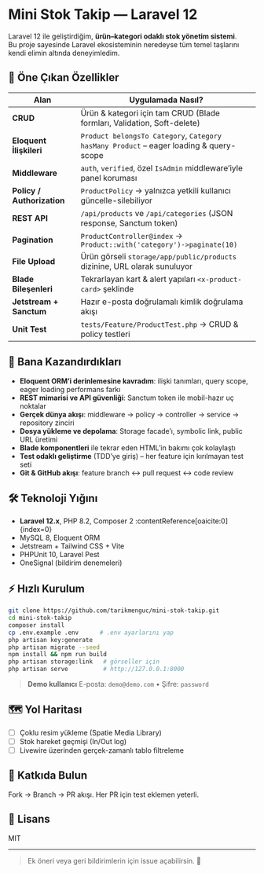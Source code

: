 


# Mini Stok Takip — Laravel 12

Laravel 12 ile geliştirdiğim, **ürün–kategori odaklı stok yönetim sistemi**.  
Bu proje sayesinde Laravel ekosisteminin neredeyse tüm temel taşlarını kendi elimin altında deneyimledim.

## 🚀 Öne Çıkan Özellikler
| Alan | Uygulamada Nasıl? |
|------|-------------------|
| **CRUD** | Ürün & kategori için tam CRUD (Blade formları, Validation, Soft-delete) |
| **Eloquent İlişkileri** | `Product belongsTo Category`, `Category hasMany Product` – eager loading & query-scope |
| **Middleware** | `auth`, `verified`, özel `IsAdmin` middleware’iyle panel koruması |
| **Policy / Authorization** | `ProductPolicy` → yalnızca yetkili kullanıcı güncelle-silebiliyor |
| **REST API** | `/api/products` ve `/api/categories` (JSON response, Sanctum token) | (api eklenecek)
| **Pagination** | `ProductController@index` → `Product::with('category')->paginate(10)` |
| **File Upload** | Ürün görseli `storage/app/public/products` dizinine, URL olarak sunuluyor |
| **Blade Bileşenleri** | Tekrarlayan kart & alert yapıları `<x-product-card>` şeklinde |
| **Jetstream + Sanctum** | Hazır e-posta doğrulamalı kimlik doğrulama akışı |
| **Unit Test** | `tests/Feature/ProductTest.php` → CRUD & policy testleri |

## 🌱 Bana Kazandırdıkları
- **Eloquent ORM’i derinlemesine kavradım**: ilişki tanımları, query scope, eager loading performans farkı  
- **REST mimarisi ve API güvenliği**: Sanctum token ile mobil-hazır uç noktalar  
- **Gerçek dünya akışı**: middleware → policy → controller → service → repository zinciri  
- **Dosya yükleme ve depolama**: Storage facade’ı, symbolic link, public URL üretimi  
- **Blade komponentleri** ile tekrar eden HTML’in bakımı çok kolaylaştı  
- **Test odaklı geliştirme** (TDD’ye giriş) – her feature için kırılmayan test seti  
- **Git & GitHub akışı**: feature branch ↔ pull request ↔ code review  

## 🛠️ Teknoloji Yığını
- **Laravel 12.x**, PHP 8.2, Composer 2 :contentReference[oaicite:0]{index=0}  
- MySQL 8, Eloquent ORM  
- Jetstream + Tailwind CSS + Vite  
- PHPUnit 10, Laravel Pest  
- OneSignal (bildirim denemeleri)  

## ⚡ Hızlı Kurulum
```bash
git clone https://github.com/tarikmenguc/mini-stok-takip.git
cd mini-stok-takip
composer install
cp .env.example .env      # .env ayarlarını yap
php artisan key:generate
php artisan migrate --seed
npm install && npm run build
php artisan storage:link   # görseller için
php artisan serve          # http://127.0.0.1:8000
````

> **Demo kullanıcı**
> E-posta: `demo@demo.com` • Şifre: `password`



## 🗺️ Yol Haritası

* [ ] Çoklu resim yükleme (Spatie Media Library)
* [ ] Stok hareket geçmişi (In/Out log)
* [ ] Livewire üzerinden gerçek-zamanlı tablo filtreleme

## 🤝 Katkıda Bulun

Fork → Branch → PR akışı.  Her PR için test eklemen yeterli.

## 📜 Lisans

MIT

---


> Ek öneri veya geri bildirimlerin için issue açabilirsin. 🙌

